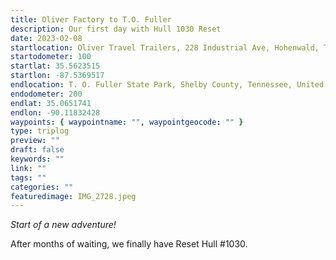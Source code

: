 ```yaml
---
title: Oliver Factory to T.O. Fuller
description: Our first day with Hull 1030 Reset
date: 2023-02-08
startlocation: Oliver Travel Trailers, 228 Industrial Ave, Hohenwald, TN 38462
startodometer: 100
startlat: 35.5623515
startlon: -87.5369517
endlocation: T. O. Fuller State Park, Shelby County, Tennessee, United States
endodometer: 200
endlat: 35.0651741
endlon: -90.11832428
waypoints: { waypointname: "", waypointgeocode: "" }
type: triplog
preview: ""
draft: false
keywords: ""
link: ""
tags: ""
categories: ""
featuredimage: IMG_2728.jpeg
---
```

_Start of a new adventure!_

After months of waiting, we finally have Reset Hull #1030. 

